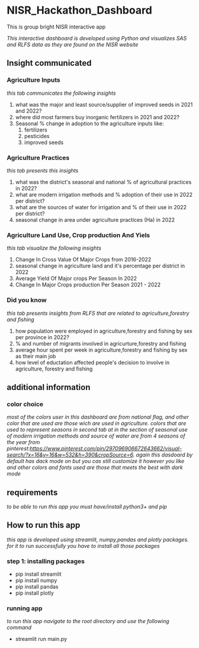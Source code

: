 # NISR_Hackathon_Dashboard
This is group bright NISR interactive app


_This interactive dashboard is developed using Python and visualizes SAS and RLFS data as they are found on the NISR website_ 
## Insight communicated

### Agriculture Inputs
_this tab communicates the following insights_
1. what was the major and least source/supplier of improved seeds in 2021 and 2022?
2. where did most farmers buy inorganic fertilizers in 2021 and 2022?
3. Seasonal % change in adoption to the agriculture inputs like:
   1. fertilizers
   2. pesticides
   3. improved seeds

### Agriculture Practices
_this tab presents this insights_
1. what was the district's seasonal and national % of agricultural practices in 2022?
2. what are modern irrigation methods and % adoption of their use in 2022 per district?
3. what are the sources of water for irrigation and % of their use in 2022 per district?
4. seasonal change in area under agriculture practices (Ha) in 2022
   
### Agriculture Land Use, Crop production And Yiels
_this tab visualize the following insights_
1. Change In Cross Value Of Major Crops from 2016-2022
2. seasonal change in agriculture land and it's percentage per district in 2022
3. Average Yield Of Major crops Per Season In 2022
4. Change In Major Crops production Per Season 2021 - 2022

### Did you know
_this tab presents insights from RLFS that are related to agriculture,forestry and fishing_
1. how population were employed in agriculture,forestry and fishing by sex per province in 2022?
2. % and number of migrants involved in agricurture,forestry and fishing
3. average hour spent per week in agriculture,forestry and fishing by sex as their main job
4. how level of eductation affected people's decision to involve in agriculture, forestry and fishing 
## additional information
### color choice
_most of the colors user in this dashboard are from national flag, and other color that are used are those wich are used in agriculture. colors that are used to represent seasons in second tab at in the section of seasonal use of modern irrigation methods and source of water are from 4 seasons of the year from pinterest:<https://www.pinterest.com/pin/297096906672643662/visual-search/?x=16&y=16&w=532&h=390&cropSource=6>. again this dasdoard by default has dack mode on but you cas still customize it however you like and other colors and fonts used are those that meets the best with dark mode_ 
## requirements
_to be able to run this app you must have/install python3+ and pip_

## How to run this app
_this app is developed using streamlit, numpy,pandas and plotly packages. for it to run successfully you have to install all those packages_
### step 1: installing packages
   * pip install streamlit
   * pip install numpy
   * pip install pandas
   * pip install plotly
### running app
   _to run this app navigate to the root directory and use the following command_
   * streamlit run main.py 


